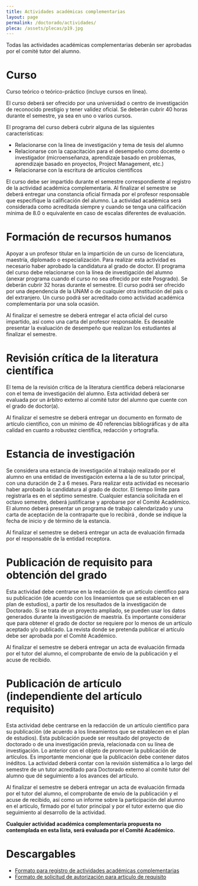 ```yaml
---
title: Actividades académicas complementarias
layout: page
permalink: /doctorado/actividades/
pleca: /assets/plecas/p19.jpg
---
```



Todas las actividades académicas complementarias deberán ser aprobadas
por el comité tutor del alumno.


# Curso

 Curso teórico o teórico-práctico (incluye cursos en línea).

El curso deberá ser ofrecido por una universidad o centro de
investigación de reconocido prestigio y tener validez oficial. Se
deberán cubrir 40 horas durante el semestre, ya sea en uno o varios
cursos.

 
El programa del curso deberá cubrir alguna de las siguientes características:

 - Relacionarse con la línea de investigación y tema de tesis del
   alumno
 - Relacionarse con la capacitación para el desempeño como docente o
  investigador (microenseñanza, aprendizaje basado en problemas,
  aprendizaje basado en proyectos, Project Management, etc.)
 - Relacionarse con la escritura de artículos científicos

El curso debe ser impartido durante el semestre correspondiente al
registro de la actividad académica complementaria. Al finalizar el
semestre se deberá entregar una constancia oficial firmada por el
profesor responsable que especifique la calificación del alumno. La
actividad académica será considerada como acreditada siempre y cuando
se tenga una calificación mínima de 8.0 o equivalente en caso de
escalas diferentes de evaluación.

 

# Formación de recursos humanos

Apoyar a un profesor titular en la impartición de un curso de
licenciatura, maestría, diplomado o especialización. Para realizar
esta actividad es necesario haber aprobado la candidatura al grado de
doctor. El programa del curso debe relacionarse con la línea de
investigación del alumno (anexar programa cuando el curso no sea
ofrecido por este Posgrado). Se deberán cubrir 32 horas durante el
semestre. El curso podrá ser ofrecido por una dependencia de la UNAM o
de cualquier otra institución del país o del extranjero. Un curso
podrá ser acreditado como actividad académica complementaria por una
sola ocasión.

Al finalizar el semestre se deberá entregar el acta oficial del curso
impartido, así como una carta del profesor responsable.  Es deseable
presentar la evaluación de desempeño que realizan los estudiantes al
finalizar el semestre.


# Revisión crítica de la literatura científica

El tema de la revisión crítica de la literatura científica deberá
relacionarse con el tema de investigación del alumno. Esta actividad
deberá ser evaluada por un árbitro externo al comité tutor del alumno
que cuente con el grado de doctor(a).

Al finalizar el semestre se deberá entregar un documento en formato de
artículo científico, con un mínimo de 40 referencias bibliográficas y
de alta calidad en cuanto a robustez científica, redacción y
ortografía.


# Estancia de investigación

Se considera una estancia de investigación al trabajo realizado por el
alumno en una entidad de investigación externa a la de su tutor
principal, con una duración de 2 a 6 meses. Para realizar esta
actividad es necesario haber aprobado la candidatura al grado de
doctor. El tiempo límite para registrarla es en el séptimo
semestre. Cualquier estancia solicitada en el octavo semestre, 
deberá justificarse y aprobarse por el Comité Académico. El alumno 
deberá presentar un programa de trabajo calendarizado y una carta 
de aceptación de la contraparte que lo recibirá , donde se indique 
la fecha de inicio y de término de la estancia.

Al finalizar el semestre se deberá entregar un acta de evaluación
firmada por el responsable de la entidad receptora.

 

# Publicación de requisito para obtención del grado

Esta actividad debe centrarse en la redacción de un artículo
científico para su publicación (de acuerdo con los lineamientos que se
establecen en el plan de estudios), a partir de los resultados de la
investigación de Doctorado. Si se trata de un proyecto ampliado, se
pueden usar los datos generados durante la investigación de
maestría. Es importante considerar que para obtener el grado de doctor
se requiere por lo menos de un artículo aceptado y/o publicado. La
revista donde se pretenda publicar el artículo debe ser aprobada por
el Comité Académico.

Al finalizar el semestre se deberá entregar un acta de evaluación
firmada por el tutor del alumno, el comprobante de envío de la
publicación y el acuse de recibido.
 

# Publicación de artículo (independiente del artículo requisito)

Esta actividad debe centrarse en la redacción de un artículo
científico para su publicación (de acuerdo a los lineamientos que se
establecen en el plan de estudios). Esta publicación puede ser
resultado del proyecto de doctorado o de una investigación previa,
relacionada con su línea de investigación. Lo anterior con el objeto
de promover la publicación de artículos. Es importante mencionar que
la publicación debe contener datos inéditos. La actividad deberá
contar con la revisión sistemática a lo largo del semestre de un tutor
acreditado para Doctorado externo al comité tutor del alumno que dé
seguimiento a los avances del artículo.

Al finalizar el semestre se deberá entregar un acta de evaluación
firmada por el tutor del alumno, el comprobante de envío de la
publicación y el acuse de recibido, así como un informe sobre la participación del alumno en
el artículo, firmado por el tutor principal y por el tutor externo que
dio seguimiento al desarrollo de la actividad.

 

**Cualquier actividad académica complementaria propuesta no contemplada en esta lista, será evaluada por el Comité Académico.**
 

# Descargables

 - [Formato para registro de actividades académicas complementarias](/assets/docs/formato-actividades-academicas-complementarias.xlsx)
 - [Formato de solicitud de autorización para articulo de requisito](/assets/docs/graduacion_doctorado/formato_solicitud_revista_para_articulo_de_requisito.docx)

